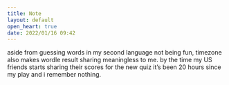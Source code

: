 ```yaml
---
title: Note
layout: default
open_heart: true
date: 2022/01/16 09:42
---
```


aside from guessing words in my second language not being fun, timezone also makes wordle result sharing meaningless to me. by the time my US friends starts sharing their scores for the new quiz it’s been 20 hours since my play and i remember nothing.
